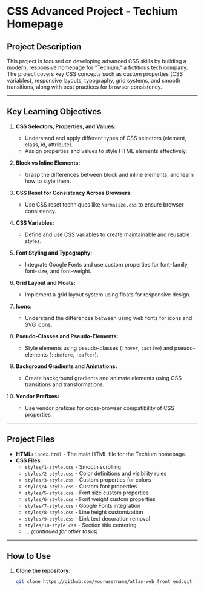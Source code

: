 # CSS Advanced Project - Techium Homepage

## Project Description

This project is focused on developing advanced CSS skills by building a modern, responsive homepage for "Techium," a fictitious tech company. The project covers key CSS concepts such as custom properties (CSS variables), responsive layouts, typography, grid systems, and smooth transitions, along with best practices for browser consistency.

---

## Key Learning Objectives

1. **CSS Selectors, Properties, and Values:**
   - Understand and apply different types of CSS selectors (element, class, id, attribute).
   - Assign properties and values to style HTML elements effectively.

2. **Block vs Inline Elements:**
   - Grasp the differences between block and inline elements, and learn how to style them.

3. **CSS Reset for Consistency Across Browsers:**
   - Use CSS reset techniques like `Normalize.css` to ensure browser consistency.

4. **CSS Variables:**
   - Define and use CSS variables to create maintainable and reusable styles.

5. **Font Styling and Typography:**
   - Integrate Google Fonts and use custom properties for font-family, font-size, and font-weight.

6. **Grid Layout and Floats:**
   - Implement a grid layout system using floats for responsive design.

7. **Icons:**
   - Understand the differences between using web fonts for icons and SVG icons.

8. **Pseudo-Classes and Pseudo-Elements:**
   - Style elements using pseudo-classes (`:hover`, `:active`) and pseudo-elements (`::before`, `::after`).

9. **Background Gradients and Animations:**
   - Create background gradients and animate elements using CSS transitions and transformations.

10. **Vendor Prefixes:**
    - Use vendor prefixes for cross-browser compatibility of CSS properties.

---

## Project Files

- **HTML:** `index.html` - The main HTML file for the Techium homepage.
- **CSS Files:**
  - `styles/1-style.css` - Smooth scrolling
  - `styles/2-style.css` - Color definitions and visibility rules
  - `styles/3-style.css` - Custom properties for colors
  - `styles/4-style.css` - Custom font properties
  - `styles/5-style.css` - Font size custom properties
  - `styles/6-style.css` - Font weight custom properties
  - `styles/7-style.css` - Google Fonts integration
  - `styles/8-style.css` - Line height customization
  - `styles/9-style.css` - Link text decoration removal
  - `styles/10-style.css` - Section title centering
  - ... *(continued for other tasks)*

---

## How to Use

1. **Clone the repository**:
   ```bash
   git clone https://github.com/yourusername/atlas-web_front_end.git

